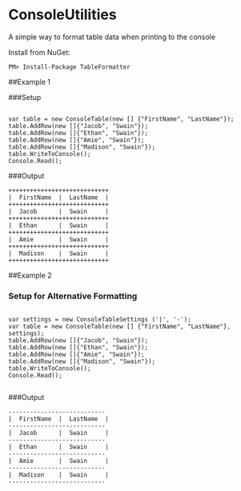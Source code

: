 ConsoleUtilities
================

A simple way to format table data when printing to the console

Install from NuGet: 

```
PM> Install-Package TableFormatter
```


##Example 1

###Setup
```

var table = new ConsoleTable(new [] {"FirstName", "LastName"});
table.AddRow(new []{"Jacob", "Swain"});
table.AddRow(new []{"Ethan", "Swain"});
table.AddRow(new []{"Amie", "Swain"});
table.AddRow(new []{"Madison", "Swain"});  
table.WriteToConsole(); 
Console.Read(); 

```


###Output

```
++++++++++++++++++++++++++++
|  FirstName  |  LastName  |
++++++++++++++++++++++++++++
|  Jacob      |  Swain     |
++++++++++++++++++++++++++++
|  Ethan      |  Swain     |
++++++++++++++++++++++++++++
|  Amie       |  Swain     |
++++++++++++++++++++++++++++
|  Madison    |  Swain     |
++++++++++++++++++++++++++++

```

##Example 2

### Setup for Alternative Formatting

```

var settings = new ConsoleTableSettings ('|', '-'); 
var table = new ConsoleTable(new [] {"FirstName", "LastName"}, settings);
table.AddRow(new []{"Jacob", "Swain"});
table.AddRow(new []{"Ethan", "Swain"});
table.AddRow(new []{"Amie", "Swain"});
table.AddRow(new []{"Madison", "Swain"});  
table.WriteToConsole(); 
Console.Read(); 
			
```

###Output

```
---------------------------
|  FirstName  |  LastName  |
---------------------------
|  Jacob      |  Swain     |
---------------------------
|  Ethan      |  Swain     |
---------------------------
|  Amie       |  Swain     |
---------------------------
|  Madison    |  Swain     |
---------------------------

```